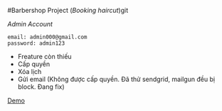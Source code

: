 #Barbershop Project (*Booking haircut*)git 

*Admin Account*
```
email: admin000@gmail.com
password: admin123
```

- Freature còn thiếu
 - Cấp quyền
 - Xóa lịch
 - Gửi email (Không được cấp quyền. Đã thử sendgrid, mailgun đều bị block. Đang fix)

[Demo](https://barbershop-project.herokuapp.com/)